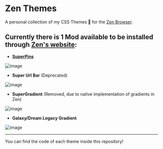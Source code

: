 # Zen Themes

A personal collection of my CSS Themes 🎨 for the [Zen Browser](https://zen-browser.app/).

## Currently there is 1 Mod available to be installed through [Zen's website](https://zen-browser.app/themes):
  - [**SuperPins**](https://zen-browser.app/themes/ad97bb70-0066-4e42-9b5f-173a5e42c6fc)

![image](https://raw.githubusercontent.com/JLBlk/Zen-Themes/refs/heads/main/SuperPins/image.png)

  - **Super Url Bar** (Deprecated)

![image](https://raw.githubusercontent.com/JLBlk/Zen-Themes/refs/heads/main/SuperUrlBar/image.png)

  - **SuperGradient** (Removed, due to native implementation of gradients in Zen)

![image](https://raw.githubusercontent.com/JLBlk/Zen-Themes/refs/heads/main/SuperGradient/image.png)

  - **Galaxy/Dream Legacy Gradient**

![image](https://raw.githubusercontent.com/JLBlk/Zen-Themes/refs/heads/main/GalaxyDreamGradient/image.png)

---

You can find the code of each theme inside this repository!
